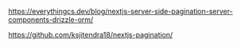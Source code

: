 https://everythingcs.dev/blog/nextjs-server-side-pagination-server-components-drizzle-orm/

https://github.com/ksjitendra18/nextjs-pagination/
